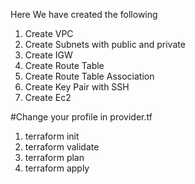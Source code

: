 Here We have created the following 

1) Create VPC
2) Create Subnets with public and private
3) Create IGW
4) Create Route Table
5) Create Route Table Association
6) Create Key Pair with SSH
7) Create Ec2



#Change your profile in provider.tf

1) terraform init
2) terraform validate
3) terraform plan
4) terraform apply
